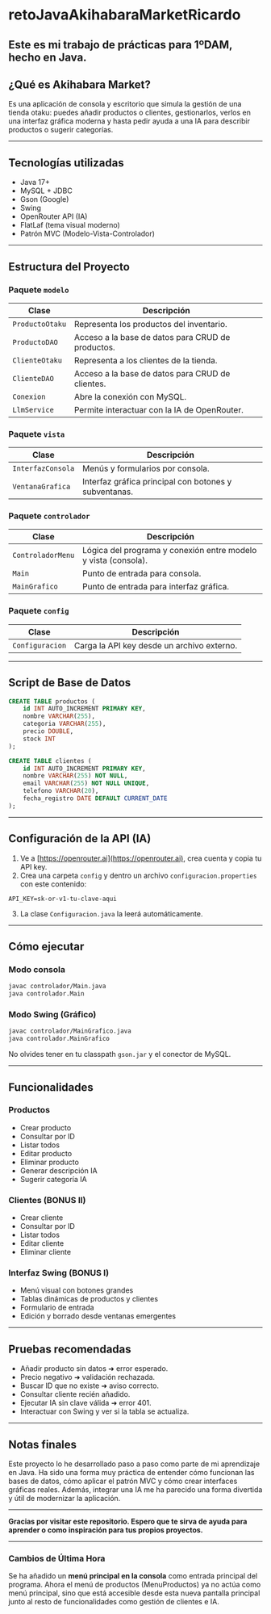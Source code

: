# retoJavaAkihabaraMarketRicardo
Este es mi trabajo de prácticas para 1ºDAM, hecho en Java.
---

## ¿Qué es Akihabara Market?

Es una aplicación de consola y escritorio que simula la gestión de una tienda otaku: puedes añadir productos o clientes, gestionarlos, verlos en una interfaz gráfica moderna y hasta pedir ayuda a una IA para describir productos o sugerir categorías.

---

## Tecnologías utilizadas

- Java 17+
- MySQL + JDBC
- Gson (Google)
- Swing
- OpenRouter API (IA)
- FlatLaf (tema visual moderno)
- Patrón MVC (Modelo-Vista-Controlador)

---

## Estructura del Proyecto

### Paquete `modelo`
| Clase             | Descripción |
|------------------|-------------|
| `ProductoOtaku`  | Representa los productos del inventario. |
| `ProductoDAO`    | Acceso a la base de datos para CRUD de productos. |
| `ClienteOtaku`   | Representa a los clientes de la tienda. |
| `ClienteDAO`     | Acceso a la base de datos para CRUD de clientes. |
| `Conexion`       | Abre la conexión con MySQL. |
| `LlmService`     | Permite interactuar con la IA de OpenRouter. |

### Paquete `vista`
| Clase              | Descripción |
|-------------------|-------------|
| `InterfazConsola` | Menús y formularios por consola. |
| `VentanaGrafica`  | Interfaz gráfica principal con botones y subventanas. |

### Paquete `controlador`
| Clase             | Descripción |
|------------------|-------------|
| `ControladorMenu`| Lógica del programa y conexión entre modelo y vista (consola). |
| `Main`           | Punto de entrada para consola. |
| `MainGrafico`    | Punto de entrada para interfaz gráfica. |

### Paquete `config`
| Clase           | Descripción |
|----------------|-------------|
| `Configuracion`| Carga la API key desde un archivo externo. |

---

## Script de Base de Datos

```sql
CREATE TABLE productos (
    id INT AUTO_INCREMENT PRIMARY KEY,
    nombre VARCHAR(255),
    categoria VARCHAR(255),
    precio DOUBLE,
    stock INT
);

CREATE TABLE clientes (
    id INT AUTO_INCREMENT PRIMARY KEY,
    nombre VARCHAR(255) NOT NULL,
    email VARCHAR(255) NOT NULL UNIQUE,
    telefono VARCHAR(20),
    fecha_registro DATE DEFAULT CURRENT_DATE
);
```

---

## Configuración de la API (IA)

1. Ve a [https://openrouter.ai](https://openrouter.ai), crea cuenta y copia tu API key.
2. Crea una carpeta `config` y dentro un archivo `configuracion.properties` con este contenido:

```
API_KEY=sk-or-v1-tu-clave-aqui
```

3. La clase `Configuracion.java` la leerá automáticamente.

---

## Cómo ejecutar

### Modo consola

```bash
javac controlador/Main.java
java controlador.Main
```

### Modo Swing (Gráfico)

```bash
javac controlador/MainGrafico.java
java controlador.MainGrafico
```

No olvides tener en tu classpath `gson.jar` y el conector de MySQL.

---

## Funcionalidades

### Productos

- Crear producto
- Consultar por ID
- Listar todos
- Editar producto
- Eliminar producto
- Generar descripción IA
- Sugerir categoría IA

### Clientes (BONUS II)

- Crear cliente
- Consultar por ID
- Listar todos
- Editar cliente
- Eliminar cliente

### Interfaz Swing (BONUS I)

- Menú visual con botones grandes
- Tablas dinámicas de productos y clientes
- Formulario de entrada
- Edición y borrado desde ventanas emergentes

---

## Pruebas recomendadas

- Añadir producto sin datos ➜ error esperado.
- Precio negativo ➜ validación rechazada.
- Buscar ID que no existe ➜ aviso correcto.
- Consultar cliente recién añadido.
- Ejecutar IA sin clave válida ➜ error 401.
- Interactuar con Swing y ver si la tabla se actualiza.

---

## Notas finales

Este proyecto lo he desarrollado paso a paso como parte de mi aprendizaje en Java. Ha sido una forma muy práctica de entender cómo funcionan las bases de datos, cómo aplicar el patrón MVC y cómo crear interfaces gráficas reales. Además, integrar una IA me ha parecido una forma divertida y útil de modernizar la aplicación.

---

**Gracias por visitar este repositorio. Espero que te sirva de ayuda para aprender o como inspiración para tus propios proyectos.**


---

### Cambios de Última Hora

Se ha añadido un **menú principal en la consola** como entrada principal del programa. Ahora el menú de productos (MenuProductos) ya no actúa como menú principal, sino que está accesible desde esta nueva pantalla principal junto al resto de funcionalidades como gestión de clientes e IA.
